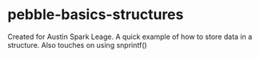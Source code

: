 # pebble-basics-structures
Created for Austin Spark Leage.  A quick example of how to store data in a structure. Also touches on using snprintf()
